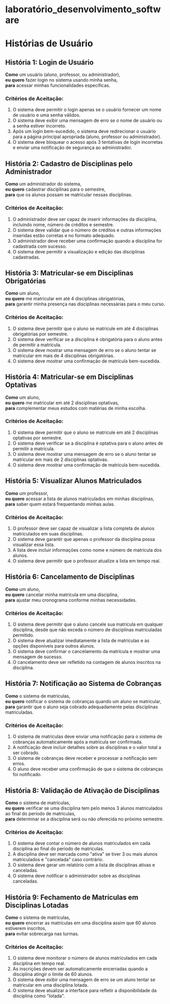 # laboratório_desenvolvimento_software

# Histórias de Usuário

## História 1: Login de Usuário
**Como** um usuário (aluno, professor, ou administrador),  
**eu quero** fazer login no sistema usando minha senha,  
**para** acessar minhas funcionalidades específicas.

### Critérios de Aceitação:
1. O sistema deve permitir o login apenas se o usuário fornecer um nome de usuário e uma senha válidos.
2. O sistema deve exibir uma mensagem de erro se o nome de usuário ou a senha estiver incorreto.
3. Após um login bem-sucedido, o sistema deve redirecionar o usuário para a página principal apropriada (aluno, professor ou administrador).
4. O sistema deve bloquear o acesso após 3 tentativas de login incorretas e enviar uma notificação de segurança ao administrador.

## História 2: Cadastro de Disciplinas pelo Administrador
**Como** um administrador do sistema,  
**eu quero** cadastrar disciplinas para o semestre,  
**para** que os alunos possam se matricular nessas disciplinas.

### Critérios de Aceitação:
1. O administrador deve ser capaz de inserir informações da disciplina, incluindo nome, número de créditos e semestre.
2. O sistema deve validar que o número de créditos e outras informações inseridas estão corretas e no formato adequado.
3. O administrador deve receber uma confirmação quando a disciplina for cadastrada com sucesso.
4. O sistema deve permitir a visualização e edição das disciplinas cadastradas.

## História 3: Matricular-se em Disciplinas Obrigatórias
**Como** um aluno,  
**eu quero** me matricular em até 4 disciplinas obrigatórias,  
**para** garantir minha presença nas disciplinas necessárias para o meu curso.

### Critérios de Aceitação:
1. O sistema deve permitir que o aluno se matricule em até 4 disciplinas obrigatórias por semestre.
2. O sistema deve verificar se a disciplina é obrigatória para o aluno antes de permitir a matrícula.
3. O sistema deve mostrar uma mensagem de erro se o aluno tentar se matricular em mais de 4 disciplinas obrigatórias.
4. O sistema deve mostrar uma confirmação de matrícula bem-sucedida.

## História 4: Matricular-se em Disciplinas Optativas
**Como** um aluno,  
**eu quero** me matricular em até 2 disciplinas optativas,  
**para** complementar meus estudos com matérias de minha escolha.

### Critérios de Aceitação:
1. O sistema deve permitir que o aluno se matricule em até 2 disciplinas optativas por semestre.
2. O sistema deve verificar se a disciplina é optativa para o aluno antes de permitir a matrícula.
3. O sistema deve mostrar uma mensagem de erro se o aluno tentar se matricular em mais de 2 disciplinas optativas.
4. O sistema deve mostrar uma confirmação de matrícula bem-sucedida.

## História 5: Visualizar Alunos Matriculados
**Como** um professor,  
**eu quero** acessar a lista de alunos matriculados em minhas disciplinas,  
**para** saber quem estará frequentando minhas aulas.

### Critérios de Aceitação:
1. O professor deve ser capaz de visualizar a lista completa de alunos matriculados em suas disciplinas.
2. O sistema deve garantir que apenas o professor da disciplina possa visualizar essa lista.
3. A lista deve incluir informações como nome e número de matrícula dos alunos.
4. O sistema deve permitir que o professor atualize a lista em tempo real.

## História 6: Cancelamento de Disciplinas
**Como** um aluno,  
**eu quero** cancelar minha matrícula em uma disciplina,  
**para** ajustar meu cronograma conforme minhas necessidades.

### Critérios de Aceitação:
1. O sistema deve permitir que o aluno cancele sua matrícula em qualquer disciplina, desde que não exceda o número de disciplinas matriculadas permitido.
2. O sistema deve atualizar imediatamente a lista de matrículas e as opções disponíveis para outros alunos.
3. O sistema deve confirmar o cancelamento da matrícula e mostrar uma mensagem de sucesso.
4. O cancelamento deve ser refletido na contagem de alunos inscritos na disciplina.

## História 7: Notificação ao Sistema de Cobranças
**Como** o sistema de matrículas,  
**eu quero** notificar o sistema de cobranças quando um aluno se matricular,  
**para** garantir que o aluno seja cobrado adequadamente pelas disciplinas matriculadas.

### Critérios de Aceitação:
1. O sistema de matrículas deve enviar uma notificação para o sistema de cobranças automaticamente após a matrícula ser confirmada.
2. A notificação deve incluir detalhes sobre as disciplinas e o valor total a ser cobrado.
3. O sistema de cobranças deve receber e processar a notificação sem erros.
4. O aluno deve receber uma confirmação de que o sistema de cobranças foi notificado.

## História 8: Validação de Ativação de Disciplinas
**Como** o sistema de matrículas,  
**eu quero** verificar se uma disciplina tem pelo menos 3 alunos matriculados ao final do período de matrículas,  
**para** determinar se a disciplina será ou não oferecida no próximo semestre.

### Critérios de Aceitação:
1. O sistema deve contar o número de alunos matriculados em cada disciplina ao final do período de matrículas.
2. A disciplina deve ser marcada como "ativa" se tiver 3 ou mais alunos matriculados e "cancelada" caso contrário.
3. O sistema deve gerar um relatório com a lista de disciplinas ativas e canceladas.
4. O sistema deve notificar o administrador sobre as disciplinas canceladas.

## História 9: Fechamento de Matrículas em Disciplinas Lotadas
**Como** o sistema de matrículas,  
**eu quero** encerrar as matrículas em uma disciplina assim que 60 alunos estiverem inscritos,  
**para** evitar sobrecarga nas turmas.

### Critérios de Aceitação:
1. O sistema deve monitorar o número de alunos matriculados em cada disciplina em tempo real.
2. As inscrições devem ser automaticamente encerradas quando a disciplina atingir o limite de 60 alunos.
3. O sistema deve exibir uma mensagem de erro se um aluno tentar se matricular em uma disciplina lotada.
4. O sistema deve atualizar a interface para refletir a disponibilidade da disciplina como "lotada".